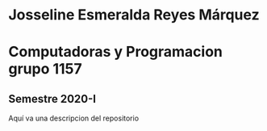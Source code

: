 # Josseline Esmeralda Reyes Márquez 
# Computadoras y Programacion grupo 1157
## Semestre 2020-I

Aquí va una descripcion del repositorio
